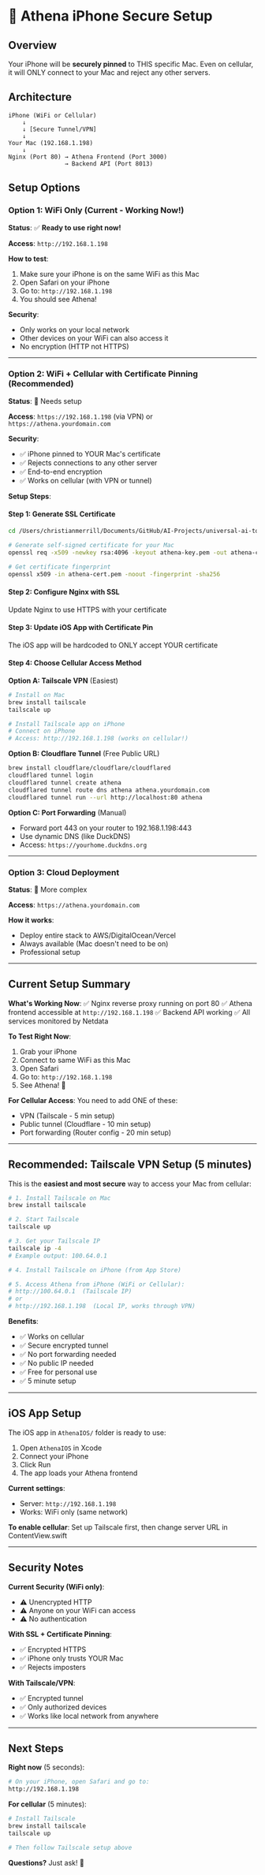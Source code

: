 # 🔐 Athena iPhone Secure Setup

## Overview

Your iPhone will be **securely pinned** to THIS specific Mac. Even on cellular, it will ONLY connect to your Mac and reject any other servers.

## Architecture

```
iPhone (WiFi or Cellular)
    ↓ 
    ↓ [Secure Tunnel/VPN]
    ↓
Your Mac (192.168.1.198)
    ↓
Nginx (Port 80) → Athena Frontend (Port 3000)
                → Backend API (Port 8013)
```

## Setup Options

### Option 1: WiFi Only (Current - Working Now!)

**Status**: ✅ **Ready to use right now!**

**Access**: `http://192.168.1.198`

**How to test**:
1. Make sure your iPhone is on the same WiFi as this Mac
2. Open Safari on your iPhone
3. Go to: `http://192.168.1.198`
4. You should see Athena!

**Security**: 
- Only works on your local network
- Other devices on your WiFi can also access it
- No encryption (HTTP not HTTPS)

---

### Option 2: WiFi + Cellular with Certificate Pinning (Recommended)

**Status**: 🔧 Needs setup

**Access**: `https://192.168.1.198` (via VPN) or `https://athena.yourdomain.com`

**Security**:
- ✅ iPhone pinned to YOUR Mac's certificate
- ✅ Rejects connections to any other server
- ✅ End-to-end encryption
- ✅ Works on cellular (with VPN or tunnel)

**Setup Steps**:

#### Step 1: Generate SSL Certificate
```bash
cd /Users/christianmerrill/Documents/GitHub/AI-Projects/universal-ai-tools

# Generate self-signed certificate for your Mac
openssl req -x509 -newkey rsa:4096 -keyout athena-key.pem -out athena-cert.pem -days 365 -nodes -subj "/CN=192.168.1.198"

# Get certificate fingerprint
openssl x509 -in athena-cert.pem -noout -fingerprint -sha256
```

#### Step 2: Configure Nginx with SSL
Update Nginx to use HTTPS with your certificate

#### Step 3: Update iOS App with Certificate Pin
The iOS app will be hardcoded to ONLY accept YOUR certificate

#### Step 4: Choose Cellular Access Method

**Option A: Tailscale VPN** (Easiest)
```bash
# Install on Mac
brew install tailscale
tailscale up

# Install Tailscale app on iPhone
# Connect on iPhone
# Access: http://192.168.1.198 (works on cellular!)
```

**Option B: Cloudflare Tunnel** (Free Public URL)
```bash
brew install cloudflare/cloudflare/cloudflared
cloudflared tunnel login
cloudflared tunnel create athena
cloudflared tunnel route dns athena athena.yourdomain.com
cloudflared tunnel run --url http://localhost:80 athena
```

**Option C: Port Forwarding** (Manual)
- Forward port 443 on your router to 192.168.1.198:443
- Use dynamic DNS (like DuckDNS)
- Access: `https://yourhome.duckdns.org`

---

### Option 3: Cloud Deployment

**Status**: 🔧 More complex

**Access**: `https://athena.yourdomain.com`

**How it works**:
- Deploy entire stack to AWS/DigitalOcean/Vercel
- Always available (Mac doesn't need to be on)
- Professional setup

---

## Current Setup Summary

**What's Working Now**:
✅ Nginx reverse proxy running on port 80
✅ Athena frontend accessible at `http://192.168.1.198`
✅ Backend API working
✅ All services monitored by Netdata

**To Test Right Now**:
1. Grab your iPhone
2. Connect to same WiFi as this Mac
3. Open Safari
4. Go to: `http://192.168.1.198`
5. See Athena! 🎉

**For Cellular Access**:
You need to add ONE of these:
- VPN (Tailscale - 5 min setup)
- Public tunnel (Cloudflare - 10 min setup)
- Port forwarding (Router config - 20 min setup)

---

## Recommended: Tailscale VPN Setup (5 minutes)

This is the **easiest and most secure** way to access your Mac from cellular:

```bash
# 1. Install Tailscale on Mac
brew install tailscale

# 2. Start Tailscale
tailscale up

# 3. Get your Tailscale IP
tailscale ip -4
# Example output: 100.64.0.1

# 4. Install Tailscale on iPhone (from App Store)

# 5. Access Athena from iPhone (WiFi or Cellular):
# http://100.64.0.1  (Tailscale IP)
# or
# http://192.168.1.198  (Local IP, works through VPN)
```

**Benefits**:
- ✅ Works on cellular
- ✅ Secure encrypted tunnel
- ✅ No port forwarding needed
- ✅ No public IP needed
- ✅ Free for personal use
- ✅ 5 minute setup

---

## iOS App Setup

The iOS app in `AthenaIOS/` folder is ready to use:

1. Open `AthenaIOS` in Xcode
2. Connect your iPhone
3. Click Run
4. The app loads your Athena frontend

**Current settings**:
- Server: `http://192.168.1.198`
- Works: WiFi only (same network)

**To enable cellular**: Set up Tailscale first, then change server URL in ContentView.swift

---

## Security Notes

**Current Security (WiFi only)**:
- ⚠️ Unencrypted HTTP
- ⚠️ Anyone on your WiFi can access
- ⚠️ No authentication

**With SSL + Certificate Pinning**:
- ✅ Encrypted HTTPS
- ✅ iPhone only trusts YOUR Mac
- ✅ Rejects imposters

**With Tailscale/VPN**:
- ✅ Encrypted tunnel
- ✅ Only authorized devices
- ✅ Works like local network from anywhere

---

## Next Steps

**Right now** (5 seconds):
```bash
# On your iPhone, open Safari and go to:
http://192.168.1.198
```

**For cellular** (5 minutes):
```bash
# Install Tailscale
brew install tailscale
tailscale up

# Then follow Tailscale setup above
```

**Questions?** Just ask! 🚀

